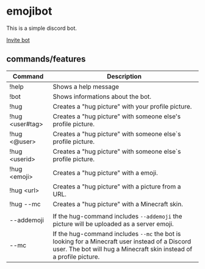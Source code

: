 # emojibot
This is a simple discord bot.  

[Invite bot](https://discord.com/api/oauth2/authorize?client_id=864886679483580427&permissions=8&scope=bot)  

## commands/features

| Command | Description |
| --- | --- |
| !help | Shows a help message |
| !bot | Shows informations about the bot. |
| !hug | Creates a "hug picture" with your profile picture. |
| !hug <user#tag> | Creates a "hug picture" with someone else's profile picture. |
| !hug <@user> | Creates a "hug picture" with someone else`s profile picture. |
| !hug \<userid> | Creates a "hug picture" with someone else`s profile picture. |
| !hug \<emoji> | Creates a "hug picture" with a emoji. |
| !hug \<url> | Creates a "hug picture" with a picture from a URL. |
| !hug <mc name> --mc | Creates a "hug picture" with a Minecraft skin. |
| | |
| --addemoji | If the hug-command includes ``--addemoji`` the picture will be uploaded as a server emoji. |
| --mc | If the hug-command includes ``--mc`` the bot is looking for a Minecraft user instead of a Discord user. The bot will hug a Minecraft skin instead of a profile picture. |
